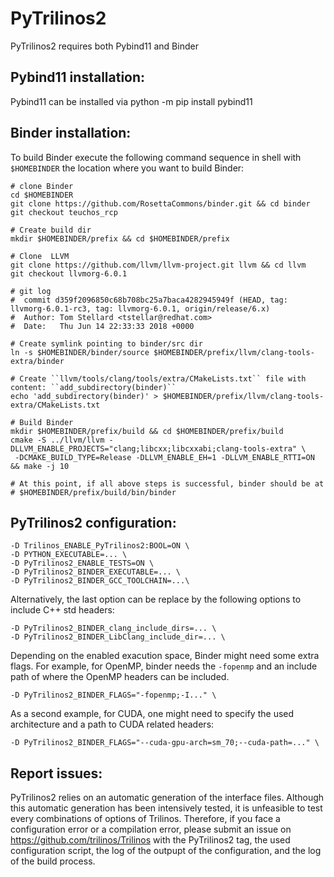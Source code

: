 # PyTrilinos2

PyTrilinos2 requires both Pybind11 and Binder 

## Pybind11 installation:

Pybind11 can be installed via
python -m pip install pybind11

## Binder installation:

To build Binder execute the following command sequence in shell with `$HOMEBINDER` the location where you want to build Binder:

```
# clone Binder
cd $HOMEBINDER
git clone https://github.com/RosettaCommons/binder.git && cd binder
git checkout teuchos_rcp

# Create build dir
mkdir $HOMEBINDER/prefix && cd $HOMEBINDER/prefix

# Clone  LLVM
git clone https://github.com/llvm/llvm-project.git llvm && cd llvm
git checkout llvmorg-6.0.1

# git log
#  commit d359f2096850c68b708bc25a7baca4282945949f (HEAD, tag: llvmorg-6.0.1-rc3, tag: llvmorg-6.0.1, origin/release/6.x)
#  Author: Tom Stellard <tstellar@redhat.com>
#  Date:   Thu Jun 14 22:33:33 2018 +0000

# Create symlink pointing to binder/src dir
ln -s $HOMEBINDER/binder/source $HOMEBINDER/prefix/llvm/clang-tools-extra/binder

# Create ``llvm/tools/clang/tools/extra/CMakeLists.txt`` file with content: ``add_subdirectory(binder)``
echo 'add_subdirectory(binder)' > $HOMEBINDER/prefix/llvm/clang-tools-extra/CMakeLists.txt

# Build Binder
mkdir $HOMEBINDER/prefix/build && cd $HOMEBINDER/prefix/build
cmake -S ../llvm/llvm -DLLVM_ENABLE_PROJECTS="clang;libcxx;libcxxabi;clang-tools-extra" \
 -DCMAKE_BUILD_TYPE=Release -DLLVM_ENABLE_EH=1 -DLLVM_ENABLE_RTTI=ON && make -j 10

# At this point, if all above steps is successful, binder should be at
# $HOMEBINDER/prefix/build/bin/binder
```

## PyTrilinos2 configuration:

```
-D Trilinos_ENABLE_PyTrilinos2:BOOL=ON \
-D PYTHON_EXECUTABLE=... \
-D PyTrilinos2_ENABLE_TESTS=ON \
-D PyTrilinos2_BINDER_EXECUTABLE=... \
-D PyTrilinos2_BINDER_GCC_TOOLCHAIN=...\
```
Alternatively, the last option can be replace by the following options to include C++ std headers:
```
-D PyTrilinos2_BINDER_clang_include_dirs=... \
-D PyTrilinos2_BINDER_LibClang_include_dir=... \
```
Depending on the enabled exacution space, Binder might need some extra flags.
For example, for OpenMP, binder needs the `-fopenmp` and an include path of where the OpenMP headers can be included.
```
-D PyTrilinos2_BINDER_FLAGS="-fopenmp;-I..." \
```
As a second example, for CUDA, one might need to specify the used architecture and a path to CUDA related headers:
```
-D PyTrilinos2_BINDER_FLAGS="--cuda-gpu-arch=sm_70;--cuda-path=..." \
```

## Report issues:

PyTrilinos2 relies on an automatic generation of the interface files.
Although this automatic generation has been intensively tested, it is unfeasible to test every combinations of options of Trilinos.
Therefore, if you face a configuration error or a compilation error, please submit an issue on https://github.com/trilinos/Trilinos 
with the PyTrilinos2 tag, the used configuration script, the log of the outpupt of the configuration, and the log of the build process.
